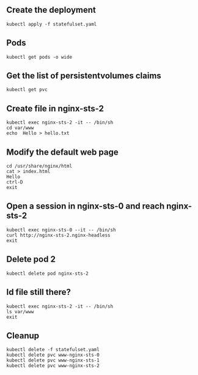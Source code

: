 ## Create the deployment
    kubectl apply -f statefulset.yaml

## Pods
    kubectl get pods -o wide

## Get the list of persistentvolumes claims
    kubectl get pvc

## Create file in nginx-sts-2
    kubectl exec nginx-sts-2 -it -- /bin/sh
    cd var/www
    echo  Hello > hello.txt

## Modify the default web page
    cd /usr/share/nginx/html
    cat > index.html
    Hello
    ctrl-D
    exit

## Open a session in nginx-sts-0 and reach nginx-sts-2
    kubectl exec nginx-sts-0 --it -- /bin/sh
    curl http://nginx-sts-2.nginx-headless
    exit

## Delete pod 2
    kubectl delete pod nginx-sts-2

## Id file still there?
    kubectl exec nginx-sts-2 -it -- /bin/sh
    ls var/www
    exit

## Cleanup
    kubectl delete -f statefulset.yaml
    kubectl delete pvc www-nginx-sts-0
    kubectl delete pvc www-nginx-sts-1
    kubectl delete pvc www-nginx-sts-2
